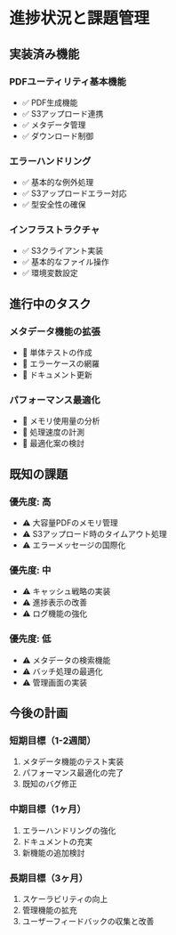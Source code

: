 # 進捗状況と課題管理

## 実装済み機能

### PDFユーティリティ基本機能

* ✅ PDF生成機能
* ✅ S3アップロード連携
* ✅ メタデータ管理
* ✅ ダウンロード制御

### エラーハンドリング

* ✅ 基本的な例外処理
* ✅ S3アップロードエラー対応
* ✅ 型安全性の確保

### インフラストラクチャ

* ✅ S3クライアント実装
* ✅ 基本的なファイル操作
* ✅ 環境変数設定

## 進行中のタスク

### メタデータ機能の拡張

* 🔄 単体テストの作成
* 🔄 エラーケースの網羅
* 🔄 ドキュメント更新

### パフォーマンス最適化

* 🔄 メモリ使用量の分析
* 🔄 処理速度の計測
* 🔄 最適化案の検討

## 既知の課題

### 優先度: 高

* ⚠️ 大容量PDFのメモリ管理
* ⚠️ S3アップロード時のタイムアウト処理
* ⚠️ エラーメッセージの国際化

### 優先度: 中

* ⚠️ キャッシュ戦略の実装
* ⚠️ 進捗表示の改善
* ⚠️ ログ機能の強化

### 優先度: 低

* ⚠️ メタデータの検索機能
* ⚠️ バッチ処理の最適化
* ⚠️ 管理画面の実装

## 今後の計画

### 短期目標（1-2週間）

1. メタデータ機能のテスト実装
2. パフォーマンス最適化の完了
3. 既知のバグ修正

### 中期目標（1ヶ月）

1. エラーハンドリングの強化
2. ドキュメントの充実
3. 新機能の追加検討

### 長期目標（3ヶ月）

1. スケーラビリティの向上
2. 管理機能の拡充
3. ユーザーフィードバックの収集と改善